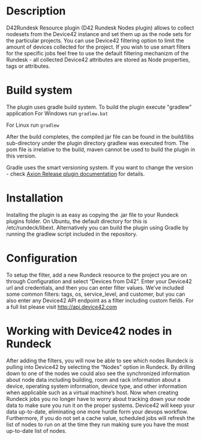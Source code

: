# Description #

D42Rundesk Resource plugin (D42 Rundesk Nodes plugin) allows to collect nodesets from the Device42 instance and set them up as the node sets for the particular projects.
You can use Device42 filtering option to limit the amount of devices collected for the project.
If you wish to use smart filters for the specific jobs feel free to use the default filtering mechanizm of the Rundesk - all collected Device42 attributes are stored as Node properties, tags or attributes.

# Build system #

The plugin uses gradle build system. To build the plugin execute "gradlew" application
For Windows run `gradlew.bat`

For Linux run `gradlew`

After the build completes, the compiled jar file can be found in the build/libs sub-directory under the plugin directory gradlew was executed from.
The pom file is irrelative to the build, maven cannot be used to build the plugin in this version.

Gradle uses the smart versioning system. If you want to change the version - check [Axion Release plugin documentation](http://axion-release-plugin.readthedocs.org/en/latest/) for details.

# Installation #

Installing the plugin is as easy as copying the .jar file to your Rundeck plugins folder. On Ubuntu, the default directory for this is /etc/rundeck/libext. 
Alternatively you can build the plugin using Gradle by running the gradlew script included in the repository.

# Configuration #

To setup the filter, add a new Rundeck resource to the project you are on through Configuration and select “Devices from D42”. Enter your Device42 url and credentials, and then you can enter filter values. 
We’ve included some common filters: tags, os, service_level, and customer, but you can also enter any Device42 API endpoint as a filter including custom fields. For a full list please visit http://api.device42.com

# Working with Device42 nodes in Rundeck #

After adding the filters, you will now be able to see which nodes Rundeck is pulling into Device42 by selecting the “Nodes” option in Rundeck. By drilling down to one of the nodes we could also see the synchronized information about node data including building, room and rack information about a device, operating system information, device type, and other information when applicable such as a virtual machine’s host.
Now when creating Rundeck jobs you no longer have to worry about tracking down your node data to make sure you run it on the proper systems. Device42 will keep your data up-to-date, eliminating one more hurdle form your devops workflow. Furthermore, if you do not set a cache value, scheduled jobs will refresh the list of nodes to run on at the time they run making sure you have the most up-to-date list of nodes.